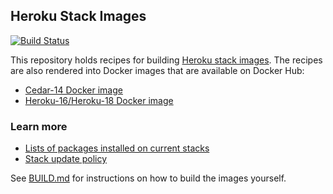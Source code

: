 ## Heroku Stack Images

[![Build Status](https://travis-ci.org/heroku/stack-images.svg?branch=master)](https://travis-ci.org/heroku/stack-images)

This repository holds recipes for building [Heroku stack images](https://devcenter.heroku.com/articles/stack).  The recipes are also rendered into Docker images that are available on Docker Hub:

* [Cedar-14 Docker image](https://registry.hub.docker.com/u/heroku/cedar/)
* [Heroku-16/Heroku-18 Docker image](https://registry.hub.docker.com/u/heroku/heroku/)

### Learn more

* [Lists of packages installed on current stacks](https://devcenter.heroku.com/articles/stack-packages)
* [Stack update policy](https://devcenter.heroku.com/articles/stack-update-policy)

See [BUILD.md](BUILD.md) for instructions on how to build the images yourself.
